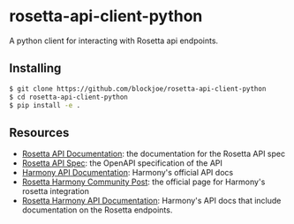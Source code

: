# rosetta-api-client-python
A python client for interacting with Rosetta api endpoints.


## Installing

```sh
$ git clone https://github.com/blockjoe/rosetta-api-client-python
$ cd rosetta-api-client-python
$ pip install -e .
```

## Resources

* [Rosetta API Documentation](https://www.rosetta-api.org/docs/welcome.html): the documentation for the Rosetta API spec
* [Rosetta API Spec](https://github.com/coinbase/rosetta-specifications): the OpenAPI specification of the API
* [Harmony API Documentation](https://docs.harmony.one/home/developers/api): Harmony's official API docs
* [Rosetta Harmony Community Post](https://community.rosetta-api.org/t/harmonys-rosetta-data-construction-api/293): the official page for Harmony's rosetta integration
* [Rosetta Harmony API Documentation](https://api.hmny.io/): Harmony's API docs that include documentation on the Rosetta endpoints.
